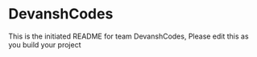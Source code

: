 # DevanshCodes
This is the initiated README for team DevanshCodes, Please edit this as you build your project
